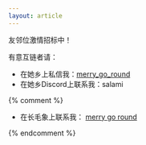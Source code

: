 ```yaml
---
layout: article
---
```


友邻位激情招标中！

有意互链者请：
- 在她乡上私信我：[merry_go_round](https://womenoverseas.com/u/merry_go_round/summary)
- 在她乡Discord上联系我：salami



{% comment %}

- 在长毛象上联系我： [merry go round](https://douchi.space/@nerdsam)

{% endcomment %}